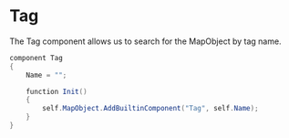# Tag

The Tag component allows us to search for the MapObject by tag name.

```csharp
component Tag
{
    Name = "";

    function Init()
    {
        self.MapObject.AddBuiltinComponent("Tag", self.Name);
    }
}
```
